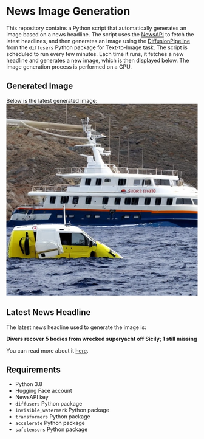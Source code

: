 # News Image Generation
This repository contains a Python script that automatically generates an image based on a news headline. The script uses the [NewsAPI](https://newsapi.org/) to fetch the latest headlines, and then generates an image using the [DiffusionPipeline](https://github.com/huggingface/diffusers) from the `diffusers` Python package for Text-to-Image task.
The script is scheduled to run every few minutes. Each time it runs, it fetches a new headline and generates a new image, which is then displayed below. The image generation process is performed on a GPU.

## Generated Image
Below is the latest generated image:
![Generated Image](image.png)

## Latest News Headline
The latest news headline used to generate the image is:

**Divers recover 5 bodies from wrecked superyacht off Sicily; 1 still missing**

You can read more about it [here](https://news.google.com/rss/articles/CBMilwFBVV95cUxOU21XTzRpU0dFSENleUh0NGdRNHpzTFpsMlc5bnVmU20ycktZaXV5MEhOd1BsWTUtU1pCWGxoZjFrWHVoRVcwbTdvbkxjaExONHFRQXhmblczdEpKdDdKNTV3bDZPaG9SVWMxZW15VTJxc2hCNm5NUmlURm9idXdIOWYyMTJkRmgtSjVxUzY4Z2NoTXYtcWpZ?oc=5).

## Requirements
- Python 3.8
- Hugging Face account
- NewsAPI key
- `diffusers` Python package
- `invisible_watermark` Python package
- `transformers` Python package
- `accelerate` Python package
- `safetensors` Python package
